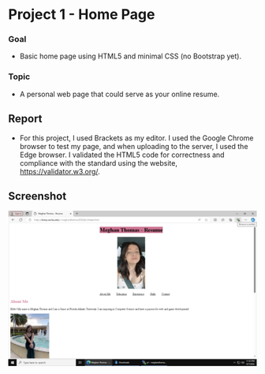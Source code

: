 # Project 1 - Home Page
### Goal
* Basic home page using HTML5 and minimal CSS (no Bootstrap yet). 
### Topic
* A personal web page that could serve as your online resume.
## Report
* For this project, I used Brackets as my editor. I used the Google Chrome browser to test my page, and when uploading to the server, I used the Edge browser. I validated the HTML5 code for correctness and compliance with the standard using the website, https://validator.w3.org/. 
## Screenshot
![p1_screenshot](https://github.com/meghane/html_projects/blob/main/p1/p1_screenshot.png)
